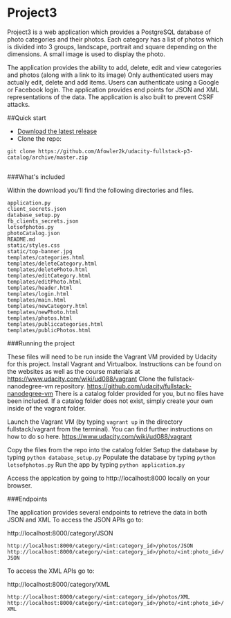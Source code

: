 <H1>Project3</H1>

Project3 is a web application which provides a PostgreSQL database of photo categories and their photos.
Each category has a list of photos which is divided into 3 groups, landscape, portrait and square depending on the dimensions.
A small image is used to display the photo.

The application provides the ability to add, delete, edit and view categories and photos (along with a link to its image)
Only authenticated users may actually edit, delete and add items. Users can authenticate using a Google or Facebook login.
The application provides end points for JSON and XML representations of the data.
The application is also built to prevent CSRF attacks.

##Quick start

* [Download the latest release](https://github.com/Afowler2k/udacity-fullstack-p3-catalog/archive/master.zip)
* Clone the repo: 
```
git clone https://github.com/Afowler2k/udacity-fullstack-p3-catalog/archive/master.zip
```
## 

###What's included

Within the download you'll find the following directories and files.
```
application.py
client_secrets.json
database_setup.py
fb_clients_secrets.json
lotsofphotos.py
photoCatalog.json
README.md
static/styles.css
static/top-banner.jpg
templates/categories.html
templates/deleteCategory.html
templates/deletePhoto.html
templates/editCategory.html
templates/editPhoto.html
templates/header.html
templates/login.html
templates/main.html
templates/newCategory.html
templates/newPhoto.html
templates/photos.html
templates/publiccategories.html
templates/publicPhotos.html
```

###Running the project

These files will need to be run inside the Vagrant VM provided by Udacity for this project.
Install Vagrant and Virtualbox.
Instructions can be found on the websites as well as the course materials at https://www.udacity.com/wiki/ud088/vagrant
Clone the fullstack-nanodegree-vm repository. https://github.com/udacity/fullstack-nanodegree-vm 
There is a catalog folder provided for you, but no files have been included. If a catalog folder does not exist, simply create your own inside of the vagrant folder.

Launch the Vagrant VM (by typing ```vagrant up```  in the directory fullstack/vagrant from the terminal). You can find further instructions on how to do so here. https://www.udacity.com/wiki/ud088/vagrant

Copy the files from the repo into the catalog folder
Setup the database by typing ```python database_setup.py```
Populate the database by typing ```python lotsofphotos.py```
Run the app by typing ```python application.py```

Access the applcation by going to http://localhost:8000 locally on your browser.<br/>

###Endpoints

The application provides several endpoints to retrieve the data in both JSON and XML
To access the JSON APIs go to:

http://localhost:8000/category/JSON

```http://localhost:8000/category/<int:category_id>/photos/JSON```
```http://localhost:8000/category/<int:category_id>/photo/<int:photo_id>/JSON```

To access the XML APIs go to:

http://localhost:8000/category/XML

```http://localhost:8000/category/<int:category_id>/photos/XML```
```http://localhost:8000/category/<int:category_id>/photo/<int:photo_id>/XML```


